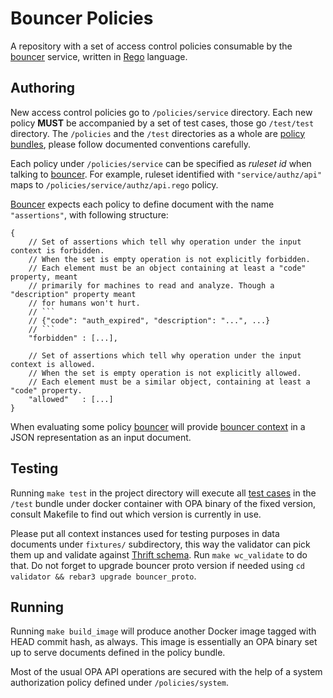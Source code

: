 # Bouncer Policies

A repository with a set of access control policies consumable by the [bouncer][1] service, written in [Rego][2] language.

## Authoring

New access control policies go to `/policies/service` directory. Each new policy **MUST** be accompanied by a set of test cases, those go `/test/test` directory. The `/policies` and the `/test` directories as a whole are [policy bundles][3], please follow documented conventions carefully.

Each policy under `/policies/service` can be specified as _ruleset id_ when talking to [bouncer][1]. For example, ruleset identified with `"service/authz/api"` maps to `/policies/service/authz/api.rego` policy.

[Bouncer][1] expects each policy to define document with the name `"assertions"`, with following structure:
```
{
    // Set of assertions which tell why operation under the input context is forbidden.
    // When the set is empty operation is not explicitly forbidden.
    // Each element must be an object containing at least a "code" property, meant
    // primarily for machines to read and analyze. Though a "description" property meant
    // for humans won't hurt.
    // ```
    // {"code": "auth_expired", "description": "...", ...}
    // ```
    "forbidden" : [...],

    // Set of assertions which tell why operation under the input context is allowed.
    // When the set is empty operation is not explicitly allowed.
    // Each element must be a similar object, containing at least a "code" property.
    "allowed"   : [...]
}
```

When evaluating some policy [bouncer][1] will provide [bouncer context][4] in a JSON representation as an input document.

## Testing

Running `make test` in the project directory will execute all [test cases][5] in the `/test` bundle under docker container with OPA binary of the fixed version, consult Makefile to find out which version is currently in use.

Please put all context instances used for testing purposes in data documents under `fixtures/` subdirectory, this way the validator can pick them up and validate against [Thrift schema][4]. Run `make wc_validate` to do that.
Do not forget to upgrade bouncer proto version if needed using `cd validator && rebar3 upgrade bouncer_proto`.

## Running

Running `make build_image` will produce another Docker image tagged with HEAD commit hash, as always. This image is essentially an OPA binary set up to serve documents defined in the policy bundle.

Most of the usual OPA API operations are secured with the help of a system authorization policy defined under `/policies/system`.

[1]: https://github.com/rbkmoney/bouncer
[2]: https://www.openpolicyagent.org/docs/latest/policy-language/
[3]: https://www.openpolicyagent.org/docs/latest/management/#bundle-file-format
[4]: https://github.com/rbkmoney/bouncer-proto/blob/master/proto/context_v1.thrift
[5]: https://www.openpolicyagent.org/docs/latest/policy-testing/
